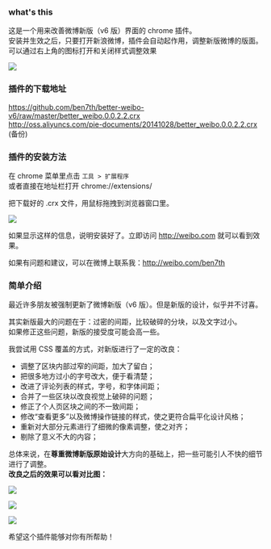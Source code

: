 ### what's this
这是一个用来改善微博新版（v6 版）界面的 chrome 插件。<br/>
安装并生效之后，只要打开新浪微博，插件会自动起作用，调整新版微博的版面。<br/>
可以通过右上角的图标打开和关闭样式调整效果<br/>

![](http://img.teamkn.com/i/xX8aRobU.png)


### 插件的下载地址
https://github.com/ben7th/better-weibo-v6/raw/master/better_weibo.0.0.2.2.crx <br/>
http://oss.aliyuncs.com/pie-documents/20141028/better_weibo.0.0.2.2.crx (备份)

### 插件的安装方法
在 chrome 菜单里点击 `工具 > 扩展程序` <br/>
或者直接在地址栏打开 chrome://extensions/

把下载好的 .crx 文件，用鼠标拖拽到浏览器窗口里。

![](http://img.teamkn.com/i/bd47cYMn.png)

如果显示这样的信息，说明安装好了。立即访问 http://weibo.com 就可以看到效果。

如果有问题和建议，可以在微博上联系我：http://weibo.com/ben7th


### 简单介绍
最近许多朋友被强制更新了微博新版（v6 版）。但是新版的设计，似乎并不讨喜。<br/>


其实新版最大的问题在于：过密的间距，比较破碎的分块，以及文字过小。<br/>
如果修正这些问题，新版的接受度可能会高一些。

我尝试用 CSS 覆盖的方式，对新版进行了一定的改良：

- 调整了区块内部过窄的间距，加大了留白；
- 把很多地方过小的字号改大，便于看清楚；
- 改进了评论列表的样式，字号，和字体间距；
- 合并了一些区块以改良视觉上破碎的问题；
- 修正了个人页区块之间的不一致间距；
- 修改“查看更多”以及微博操作链接的样式，使之更符合扁平化设计风格；
- 重新对大部分元素进行了细微的像素调整，使之对齐；
- 剔除了意义不大的内容；

总体来说，在**尊重微博新版原始设计**大方向的基础上，把一些可能引人不快的细节进行了调整。<br/>
**改良之后的效果可以看对比图：**

![](http://img.teamkn.com/i/I4wYBbip.jpg)

![](http://img.teamkn.com/i/fCLeFV85.jpg)

![](http://img.teamkn.com/i/imzSsgE0.jpg)

希望这个插件能够对你有所帮助！
